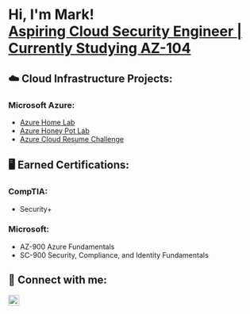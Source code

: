 <h1>Hi, I'm Mark! <br/><a href="https://www.linkedin.com/in/markrufin/">Aspiring Cloud Security Engineer | Currently Studying AZ-104</a>

<h2>☁️ Cloud Infrastructure Projects:</h2>

<h3>Microsoft Azure:</h3>

- [Azure Home Lab](https://github.com/mrCloudCyberSec/AzureHomeLab)
- [Azure Honey Pot Lab](https://github.com/mrCloudCyberSec/AzureHoneyPotLab)
- [Azure Cloud Resume Challenge](https://github.com/mrCloudCyberSec/Cloud-Resume-Challenge/tree/main)

<h2>🖥️ Earned Certifications:</h2>

<h3>CompTIA: </h3>

- Security+

<h3>Microsoft: </h3>

- AZ-900 Azure Fundamentals
- SC-900 Security, Compliance, and Identity Fundamentals

<h2> 🤳 Connect with me:</h2>

[<img align="left" alt="JoshMadakor | LinkedIn" width="22px" src="https://cdn.jsdelivr.net/npm/simple-icons@v3/icons/linkedin.svg" />][linkedin]

[linkedin]: https://linkedin.com/in/markrufin

<!--
-->
